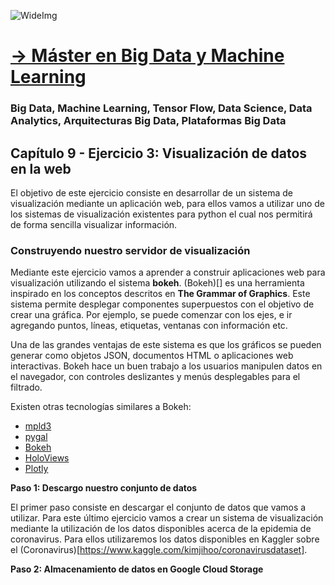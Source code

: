 ![WideImg](https://fictizia.com/img/github/Fictizia-plan-estudios-github.jpg)

# [→ Máster en Big Data y Machine Learning](https://fictizia.com/formacion/master-big-data)
### Big Data, Machine Learning, Tensor Flow, Data Science, Data Analytics, Arquitecturas Big Data, Plataformas Big Data

## Capítulo 9 - Ejercicio 3: Visualización de datos en la web ##

El objetivo de este ejercicio consiste en desarrollar de un sistema de visualización mediante un aplicación web, para ellos vamos a utilizar uno de los sistemas de visualización existentes para python el cual nos permitirá de forma sencilla visualizar información. 

### Construyendo nuestro servidor de visualización

Mediante este ejercicio vamos a aprender a construir aplicaciones web para visualización utilizando el sistema __bokeh__. (Bokeh)[] es una herramienta  inspirado en los conceptos descritos en __The Grammar of Graphics__. Este sistema permite desplegar componentes superpuestos con el objetivo de crear una gráfica. Por ejemplo, se puede comenzar con los ejes, e ir agregando puntos, líneas, etiquetas, ventanas con información etc.

Una de las grandes ventajas de este sistema es que los gráficos se pueden generar como objetos JSON, documentos HTML o aplicaciones web interactivas. Bokeh hace un buen trabajo a los usuarios manipulen datos en el navegador, con controles deslizantes y menús desplegables para el filtrado.

Existen otras tecnologías similares a Bokeh:

- [mpld3](http://mpld3.github.io/)
- [pygal](http://www.pygal.org/en/latest/index.html)
- [Bokeh](http://bokeh.pydata.org/en/latest/)
- [HoloViews](http://holoviews.org/)
- [Plotly](https://plot.ly/python/)

**Paso 1: Descargo nuestro conjunto de datos**

El primer paso consiste en descargar el conjunto de datos que vamos a utilizar. Para este último ejercicio vamos a crear un sistema de visualización mediante la utilización de los datos disponibles acerca de la epidemia de coronavirus. Para ellos utilizaremos los datos disponibles en Kaggler sobre el (Coronavirus)[https://www.kaggle.com/kimjihoo/coronavirusdataset].

**Paso 2: Almacenamiento de datos en Google Cloud Storage**
